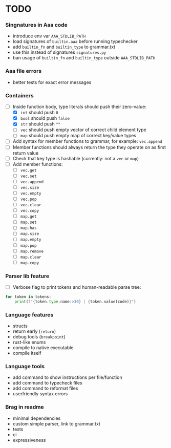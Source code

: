 # TODO

### Singnatures in Aaa code
- introduce env var `AAA_STDLIB_PATH`
- load signatures of `builtin.aaa` before running typechecker
- add `builtin_fn` and `builtin_type` to grammar.txt
- use this instead of signatures `signatures.py`
- ban usage of `builtin_fn` and `builtin_type` outside `AAA_STDLIB_PATH`

### Aaa file errors
- better tests for exact error messages

### Containers
- [ ] Inside function body, type literals should push their zero-value:
    - [x] `int` should push `0`
    - [x] `bool` should push `false`
    - [x] `str` should push `""`
    - [ ] `vec` should push empty vector of correct child element type
    - [ ] `map` should push empty map of correct key/value types
- [ ] Add syntax for member functions to grammar, for example: `vec.append`
- [ ] Member functions should always return the type they operate on as first return value
- [ ] Check that key type is hashable (currently: not a `vec` or `map`)
- [ ] Add member functions:
    - [ ] `vec.get`
    - [ ] `vec.set`
    - [ ] `vec.append`
    - [ ] `vec.size`
    - [ ] `vec.empty`
    - [ ] `vec.pop`
    - [ ] `vec.clear`
    - [ ] `vec.copy`
    - [ ] `map.get`
    - [ ] `map.set`
    - [ ] `map.has`
    - [ ] `map.size`
    - [ ] `map.empty`
    - [ ] `map.pop`
    - [ ] `map.remove`
    - [ ] `map.clear`
    - [ ] `map.copy`

### Parser lib feature
- [ ] Verbose flag to print tokens and human-readable parse tree:

```py
for token in tokens:
    print(f"{token.type.name:>30} | {token.value(code)}")
```


### Language features
- structs
- return early (`return`)
- debug tools (`breakpoint`)
- rust-like enums
- compile to native executable
- compile itself

### Language tools
- add command to show instructions per file/function
- add command to typecheck files
- add command to reformat files
- userfriendly syntax errors

### Brag in readme
- minimal dependencies
- custom simple parser, link to grammar.txt
- tests
- ci
- expressiveness
